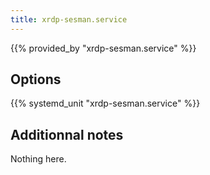 ```yaml
---
title: xrdp-sesman.service
---
```


{{% provided_by "xrdp-sesman.service" %}}

## Options

{{% systemd_unit "xrdp-sesman.service" %}}

## Additionnal notes

Nothing here.